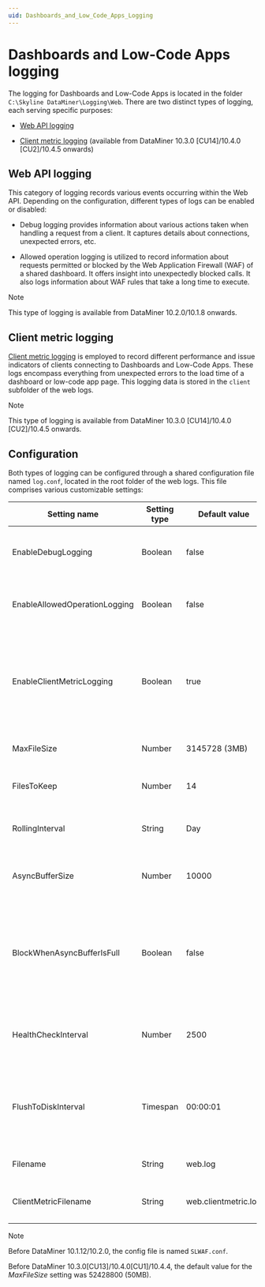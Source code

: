 ```yaml
---
uid: Dashboards_and_Low_Code_Apps_Logging
---
```


# Dashboards and Low-Code Apps logging

The logging for Dashboards and Low-Code Apps is located in the folder `C:\Skyline DataMiner\Logging\Web`. There are two distinct types of logging, each serving specific purposes:

- [Web API logging](#web-api-logging)

- [Client metric logging](#client-metric-logging) (available from DataMiner 10.3.0 [CU14]/10.4.0 [CU2]/10.4.5 onwards)<!-- RN 39000 -->

## Web API logging

This category of logging records various events occurring within the Web API. Depending on the configuration, different types of logs can be enabled or disabled:

- Debug logging provides information about various actions taken when handling a request from a client. It captures details about connections, unexpected errors, etc.

- Allowed operation logging is utilized to record information about requests permitted or blocked by the Web Application Firewall (WAF) of a shared dashboard. It offers insight into unexpectedly blocked calls. It also logs information about WAF rules that take a long time to execute.

> [!NOTE]
> This type of logging is available from DataMiner 10.2.0/10.1.8 onwards.

## Client metric logging

[Client metric logging](xref:Dashboards_and_Low_Code_Apps_Client_Metric_Logging) is employed to record different performance and issue indicators of clients connecting to Dashboards and Low-Code Apps. These logs encompass everything from unexpected errors to the load time of a dashboard or low-code app page. This logging data is stored in the `client` subfolder of the web logs.

> [!NOTE]
> This type of logging is available from DataMiner 10.3.0 [CU14]/10.4.0 [CU2]/10.4.5 onwards.<!-- RN 39000 -->

## Configuration

Both types of logging can be configured through a shared configuration file named `log.conf`, located in the root folder of the web logs. This file comprises various customizable settings:

| Setting name                  | Setting type | Default value        | Description                                                                                                                      |
|-------------------------------|--------------|----------------------|----------------------------------------------------------------------------------------------------------------------------------|
| EnableDebugLogging            | Boolean      | false                | Enables or disables the logging of debug information.                                                                            |
| EnableAllowedOperationLogging | Boolean      | false                | Enables or disables the logging of WAF information.                                                                              |
| EnableClientMetricLogging     | Boolean      | true                 | Enables or disables the client metric logging (available from DataMiner 10.3.0 [CU14]/10.4.0 [CU2]/10.4.5 onwards).              |
| MaxFileSize                   | Number       | 3145728 (3MB)      | The maximum size of a single log file.                                                                                           |
| FilesToKeep                   | Number       | 14                   | The number of files to keep for each type of log.                                                                                |
| RollingInterval               | String       | Day                  | The time period included in each log file.                                                                                       |
| AsyncBufferSize               | Number       | 10000                | The size of the buffer of the worker writing the log file to disk.                                                               |
| BlockWhenAsyncBufferIsFull    | Boolean      | false                | If true, the logger will wait until there is room in the buffer; otherwise, log entries will be dropped when the buffer is full. |
| HealthCheckInterval           | Number       | 2500                 | The number of log entries before a health check of the logger is performed.                                                      |
| FlushToDiskInterval           | Timespan     | 00:00:01             | The time span between the log being written to memory and the result being flushed to disk.                                      |
| Filename                      | String       | web.log              | The file name of the Web API log files.                                                                                          |
| ClientMetricFilename          | String       | web.clientmetric.log | The file name of the client metric log files.                                                                                    |

> [!NOTE]
> Before DataMiner 10.1.12/10.2.0, the config file is named `SLWAF.conf`.
>
> Before DataMiner 10.3.0[CU13]/10.4.0[CU1]/10.4.4, the default value for the *MaxFileSize* setting was 52428800 (50MB). <!-- RN 38958 -->
